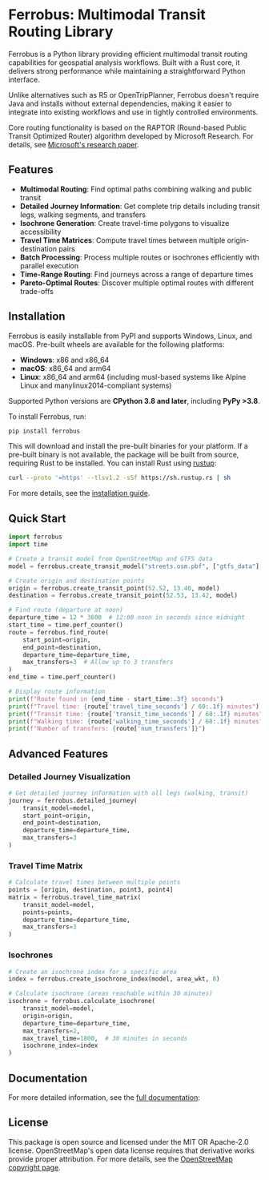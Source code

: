 # Ferrobus: Multimodal Transit Routing Library

Ferrobus is a Python library providing efficient multimodal transit routing capabilities for geospatial analysis workflows. Built with a Rust core, it delivers strong performance while maintaining a straightforward Python interface.

Unlike alternatives such as R5 or OpenTripPlanner, Ferrobus doesn't require Java and installs without external dependencies, making it easier to integrate into existing workflows and use in tightly controlled environments.

Core routing functionality is based on the RAPTOR (Round-based Public Transit Optimized Router) algorithm developed by Microsoft Research. For details, see [Microsoft's research paper](https://www.microsoft.com/en-us/research/wp-content/uploads/2012/01/raptor_alenex.pdf).

## Features

- **Multimodal Routing**: Find optimal paths combining walking and public transit
- **Detailed Journey Information**: Get complete trip details including transit legs, walking segments, and transfers
- **Isochrone Generation**: Create travel-time polygons to visualize accessibility
- **Travel Time Matrices**: Compute travel times between multiple origin-destination pairs
- **Batch Processing**: Process multiple routes or isochrones efficiently with parallel execution
- **Time-Range Routing**: Find journeys across a range of departure times
- **Pareto-Optimal Routes**: Discover multiple optimal routes with different trade-offs

## Installation

Ferrobus is easily installable from PyPI and supports Windows, Linux, and macOS. Pre-built wheels are available for the following platforms:

- **Windows**: x86 and x86_64
- **macOS**: x86_64 and arm64
- **Linux**: x86_64 and arm64 (including musl-based systems like Alpine Linux and manylinux2014-compliant systems)

Supported Python versions are **CPython 3.8 and later**, including **PyPy >3.8**.

To install Ferrobus, run:

```bash
pip install ferrobus
```

This will download and install the pre-built binaries for your platform. If a pre-built binary is not available, the package will be built from source, requiring Rust to be installed. You can install Rust using [rustup](https://rustup.rs/):

```bash
curl --proto '=https' --tlsv1.2 -sSf https://sh.rustup.rs | sh
```

For more details, see the [installation guide](https://ferrobus.readthedocs.io/en/latest/installation.html).

## Quick Start

```python
import ferrobus
import time

# Create a transit model from OpenStreetMap and GTFS data
model = ferrobus.create_transit_model("streets.osm.pbf", ["gtfs_data"], None)

# Create origin and destination points
origin = ferrobus.create_transit_point(52.52, 13.40, model)
destination = ferrobus.create_transit_point(52.53, 13.42, model)

# Find route (departure at noon)
departure_time = 12 * 3600  # 12:00 noon in seconds since midnight
start_time = time.perf_counter()
route = ferrobus.find_route(
    start_point=origin,
    end_point=destination,
    departure_time=departure_time,
    max_transfers=3  # Allow up to 3 transfers
)
end_time = time.perf_counter()

# Display route information
print(f"Route found in {end_time - start_time:.3f} seconds")
print(f"Travel time: {route['travel_time_seconds'] / 60:.1f} minutes")
print(f"Transit time: {route['transit_time_seconds'] / 60:.1f} minutes")
print(f"Walking time: {route['walking_time_seconds'] / 60:.1f} minutes")
print(f"Number of transfers: {route['num_transfers']}")
```

## Advanced Features

### Detailed Journey Visualization

```python
# Get detailed journey information with all legs (walking, transit)
journey = ferrobus.detailed_journey(
    transit_model=model,
    start_point=origin,
    end_point=destination,
    departure_time=departure_time,
    max_transfers=3
)
```

### Travel Time Matrix

```python
# Calculate travel times between multiple points
points = [origin, destination, point3, point4]
matrix = ferrobus.travel_time_matrix(
    transit_model=model,
    points=points,
    departure_time=departure_time,
    max_transfers=3
)
```

### Isochrones

```python
# Create an isochrone index for a specific area
index = ferrobus.create_isochrone_index(model, area_wkt, 8)

# Calculate isochrone (areas reachable within 30 minutes)
isochrone = ferrobus.calculate_isochrone(
    transit_model=model,
    origin=origin,
    departure_time=departure_time,
    max_transfers=2,
    max_travel_time=1800,  # 30 minutes in seconds
    isochrone_index=index
)
```

## Documentation

For more detailed information, see the [full documentation](https://ferrobus.readthedocs.io/):

## License

This package is open source and licensed under the MIT OR Apache-2.0 license. OpenStreetMap's open data license requires that derivative works provide proper attribution. For more details, see the [OpenStreetMap copyright page](https://www.openstreetmap.org/copyright/).

